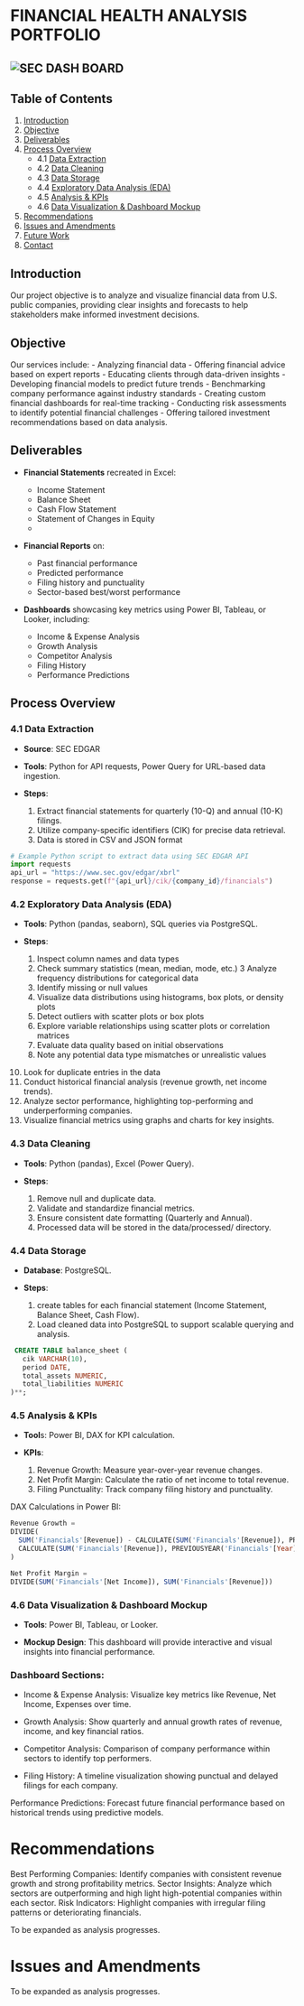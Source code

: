 # FINANCIAL HEALTH ANALYSIS PORTFOLIO


![SEC DASH BOARD](Images/SEC3_Logo.png)
---

## Table of Contents
1. [Introduction](#introduction)
2. [Objective](#objective)
3. [Deliverables](#deliverables)
4. [Process Overview](#process-overview)
    - 4.1 [Data Extraction](#data-extraction)
    - 4.2 [Data Cleaning](#data-cleaning)
    - 4.3 [Data Storage](#data-storage)
    - 4.4 [Exploratory Data Analysis (EDA)](#exploratory-data-analysis-eda)
    - 4.5 [Analysis & KPIs](#analysis--kpis)
    - 4.6 [Data Visualization & Dashboard Mockup](#data-visualization--dashboard-mockup)
5. [Recommendations](#recommendations)
6. [Issues and Amendments](#issues-and-amendments)
7. [Future Work](#future-work)
8. [Contact](#contact)

## Introduction
Our project objective is to analyze and visualize financial data from U.S. public companies, providing clear insights and forecasts to help stakeholders make informed investment decisions.

## Objective
Our services include:
    - Analyzing financial data
    - Offering financial advice based on expert reports
    - Educating clients through data-driven insights
    - Developing financial models to predict future trends
    - Benchmarking company performance against industry standards
    - Creating custom financial dashboards for real-time tracking
    - Conducting risk assessments to identify potential financial challenges
    - Offering tailored investment recommendations based on data analysis.



## Deliverables

- **Financial Statements** recreated in Excel:
    - Income Statement
    - Balance Sheet
    - Cash Flow Statement
    - Statement of Changes in Equity
    - 
- **Financial Reports** on:
    - Past financial performance
    - Predicted performance
    - Filing history and punctuality
    - Sector-based best/worst performance
     
- **Dashboards** showcasing key metrics using Power BI, Tableau, or Looker, including:
    - Income & Expense Analysis
    - Growth Analysis
    - Competitor Analysis
    - Filing History
    - Performance Predictions

## Process Overview

### 4.1 Data Extraction
- **Source**: SEC EDGAR
- **Tools**: Python for API requests, Power Query for URL-based data ingestion.
 
- **Steps**:
    1. Extract financial statements for quarterly (10-Q) and annual (10-K) filings.
    2. Utilize company-specific identifiers (CIK) for precise data retrieval.
    3. Data is stored in CSV and JSON format
       
```python
# Example Python script to extract data using SEC EDGAR API
import requests
api_url = "https://www.sec.gov/edgar/xbrl"
response = requests.get(f"{api_url}/cik/{company_id}/financials")
```
### 4.2 Exploratory Data Analysis (EDA)
- **Tools**: Python (pandas, seaborn), SQL queries via PostgreSQL.
  
- **Steps**:
  1. Inspect column names and data types
  2. Check summary statistics (mean, median, mode, etc.)
  3  Analyze frequency distributions for categorical data
  4. Identify missing or null values
  5. Visualize data distributions using histograms, box plots, or density plots
  6. Detect outliers with scatter plots or box plots
  7. Explore variable relationships using scatter plots or correlation matrices
  8. Evaluate data quality based on initial observations
  9. Note any potential data type mismatches or unrealistic values
 10. Look for duplicate entries in the data
 11. Conduct historical financial analysis (revenue growth, net income trends).
 12. Analyze sector performance, highlighting top-performing and underperforming companies.
 13. Visualize financial metrics using graphs and charts for key insights.

### 4.3 Data Cleaning
- **Tools**: Python (pandas), Excel (Power Query).
  
- **Steps**:
     1. Remove null and duplicate data.
     2. Validate and standardize financial metrics.
     3. Ensure consistent date formatting (Quarterly and Annual).
     4. Processed data will be stored in the data/processed/ directory.

### 4.4 Data Storage
- **Database**: PostgreSQL.
  
- **Steps**:
    1. create tables for each financial statement (Income Statement, Balance Sheet, Cash Flow).
    2. Load cleaned data into PostgreSQL to support scalable querying and analysis.

 ```sql
  CREATE TABLE balance_sheet (
    cik VARCHAR(10),
    period DATE,
    total_assets NUMERIC,
    total_liabilities NUMERIC
)**;
```

### 4.5 Analysis & KPIs
- **Tool**s: Power BI, DAX for KPI calculation.
  
- **KPIs**:
    1. Revenue Growth: Measure year-over-year revenue changes.
    2. Net Profit Margin: Calculate the ratio of net income to total revenue.
    3. Filing Punctuality: Track company filing history and punctuality.

DAX Calculations in Power BI:

```sql
Revenue Growth = 
DIVIDE(
  SUM('Financials'[Revenue]) - CALCULATE(SUM('Financials'[Revenue]), PREVIOUSYEAR('Financials'[Year])),
  CALCULATE(SUM('Financials'[Revenue]), PREVIOUSYEAR('Financials'[Year]))
)
```

```sql
Net Profit Margin = 
DIVIDE(SUM('Financials'[Net Income]), SUM('Financials'[Revenue]))

```

### 4.6 Data Visualization & Dashboard Mockup
- **Tools**: Power BI, Tableau, or Looker.
  
- **Mockup Design**: This dashboard will provide interactive and visual insights into financial performance.

### Dashboard Sections:
- Income & Expense Analysis:
  Visualize key metrics like Revenue, Net Income, Expenses over time.
        
- Growth Analysis:
  Show quarterly and annual growth rates of revenue, income, and key financial ratios.
        
- Competitor Analysis:
  Comparison of company performance within sectors to identify top performers.
        
- Filing History:
  A timeline visualization showing punctual and delayed filings for each company.
        
Performance Predictions:
Forecast future financial performance based on historical trends using predictive models.


# Recommendations

Best Performing Companies: Identify companies with consistent revenue growth and strong profitability metrics.
Sector Insights: Analyze which sectors are outperforming and high
light high-potential companies within each sector.
Risk Indicators: Highlight companies with irregular filing patterns or deteriorating financials.
    
To be expanded as analysis progresses.


# Issues and Amendments
To be expanded as analysis progresses.

